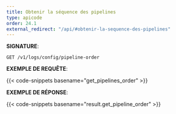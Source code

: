 ```yaml
---
title: Obtenir la séquence des pipelines
type: apicode
order: 24.1
external_redirect: "/api/#obtenir-la-sequence-des-pipelines"
---
```


**SIGNATURE**:

`GET /v1/logs/config/pipeline-order`

**EXEMPLE DE REQUÊTE**:

{{< code-snippets basename="get_pipelines_order" >}}

**EXEMPLE DE RÉPONSE**:

{{< code-snippets basename="result.get_pipeline_order" >}}
